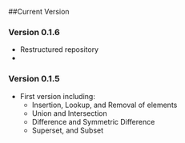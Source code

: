 ##Current Version

### Version 0.1.6
* Restructured repository
* 

### Version 0.1.5
* First version including:
   * Insertion, Lookup, and Removal of elements
   * Union and Intersection
   * Difference and Symmetric Difference
   * Superset, and Subset
